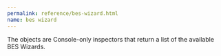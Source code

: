 ```yaml
---
permalink: reference/bes-wizard.html
name: bes wizard
---
```


The <bes wizard> objects are Console-only inspectors that return a list of the available BES Wizards.